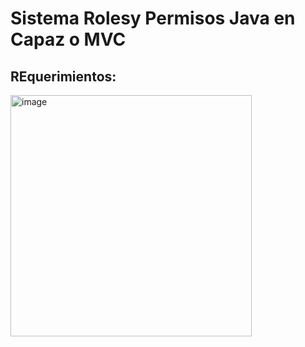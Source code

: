 # Sistema Rolesy Permisos Java en Capaz o MVC

## REquerimientos:
<img width="386" alt="image" src="https://github.com/emiliobs/SistemaRoresyPermisosJAvaMVC/assets/3122465/23a0ba9b-709c-496c-b51d-cf12194fe694">
